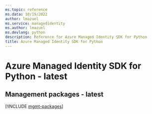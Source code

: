```yaml
---
ms.topic: reference
ms.data: 10/19/2022
author: lmazuel
ms.service: managedidentity
ms.author: lmazuel
ms.devlang: python
description: Reference for Azure Managed Identity SDK for Python
title: Azure Managed Identity SDK for Python
---
```

# Azure Managed Identity SDK for Python - latest

## Management packages - latest
[!INCLUDE [mgmt-packages](managed-identity-mgmt-index.md)]